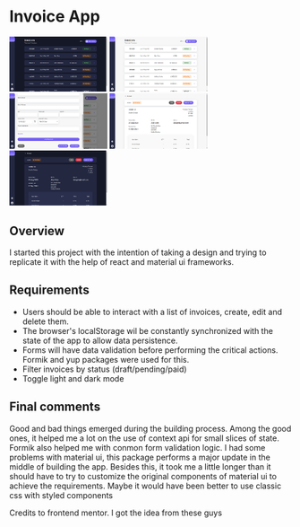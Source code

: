 # Invoice App
<img src='./public/images/1.png' width='175px' />
<img src='./public/images/2.png' width='175px' />
<img src='./public/images/3.png' width='175px' />
<img src='./public/images/4.png' width='175px' />
<img src='./public/images/5.png' width='175px' />

## Overview

I started this project with the intention of taking a design and trying to replicate it with the help of react and material ui frameworks.

## Requirements

- Users should be able to interact with a list of invoices, create, edit and delete them.
- The browser's localStorage wil be constantly synchronized with the state of the app to allow data persistence.
- Forms will have data validation before performing the critical actions. Formik and yup packages were used for this.
- Filter invoices by status (draft/pending/paid)
- Toggle light and dark mode

## Final comments

Good and bad things emerged during the building process. Among the good ones, it helped me a lot on the use of context api for small slices of state. Formik also helped me with conmon form validation logic. 
I had some problems with material ui, this package performs a major update in the middle of building the app. Besides this, it took me a little longer than it should have to try to customize the original components of material ui to achieve the requirements. 
Maybe it would have been better to use classic css with styled components

Credits to frontend mentor. I got the idea from these guys
